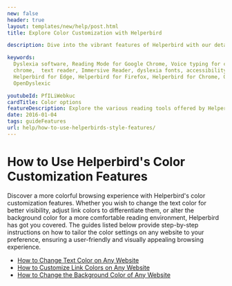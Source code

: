 ```yaml
---
new: false
header: true
layout: templates/new/help/post.html
title: Explore Color Customization with Helperbird

description: Dive into the vibrant features of Helperbird with our detailed guides on color customization. Learn how to effortlessly change text, link, and background colors on any website to enhance readability and aesthetics. Our step-by-step tutorials empower you to personalize your browsing experience to suit your visual preferences, creating a more engaging and accessible digital environment.

keywords:
  Dyslexia software, Reading Mode for Google Chrome, Voice typing for chrome, Text to speech for
  chrome,  text reader, Immersive Reader, dyslexia fonts, accessibility software, dyslexia software,
  Helperbird for Edge, Helperbird for Firefox, Helperbird for Chrome, Opendyslexic for Chrome,
  OpenDyslexic

youtubeId: PfILiWebkuc
cardTitle: Color options
featureDescription: Explore the various reading tools offered by Helperbird to enhance your browsing experience.
date: 2016-01-04
tags: guideFeatures
url: help/how-to-use-helperbirds-style-features/
---
```


# How to Use Helperbird's Color Customization Features


Discover a more colorful browsing experience with Helperbird's color customization features. Whether you wish to change the text color for better visibility, adjust link colors to differentiate them, or alter the background color for a more comfortable reading environment, Helperbird has got you covered. The guides listed below provide step-by-step instructions on how to tailor the color settings on any website to your preference, ensuring a user-friendly and visually appealing browsing experience.





- [How to Change Text Color on Any Website](https://www.helperbird.com/help/change-text-color-on-any-website)
- [How to Customize Link Colors on Any Website](https://www.helperbird.com/help/how-to-customize-link-colors-on-any-website)
- [How to Change the Background Color of Any Website](https://www.helperbird.com/help/how-to-change-the-background-color-of-any-website)
